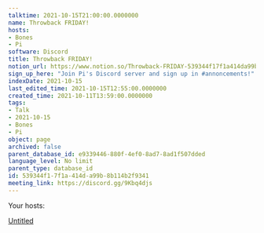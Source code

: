 ```yaml
---
talktime: 2021-10-15T21:00:00.0000000
name: Throwback FRIDAY!
hosts:
- Bones
- Pi
software: Discord
title: Throwback FRIDAY!
notion_url: https://www.notion.so/Throwback-FRIDAY-539344f17f1a414da99b8b114b2f9341
sign_up_here: "Join Pi's Discord server and sign up in #annoncements!"
indexDate: 2021-10-15
last_edited_time: 2021-10-15T12:55:00.0000000
created_time: 2021-10-11T13:59:00.0000000
tags:
- Talk
- 2021-10-15
- Bones
- Pi
object: page
archived: false
parent_database_id: e9339446-880f-4ef0-8ad7-8ad1f507dded
language_level: No limit
parent_type: database_id
id: 539344f1-7f1a-414d-a99b-8b114b2f9341
meeting_link: https://discord.gg/9Kbq4djs
---
```




Your hosts:

[Untitled](https://www.notion.so/482e61b02b9c4456b2b4fe86bb7544c6)   





